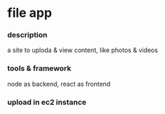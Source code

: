# file app
### description
a site to uploda & view content, like photos & videos
### tools & framework
node as backend, react as frontend

### upload in ec2 instance
